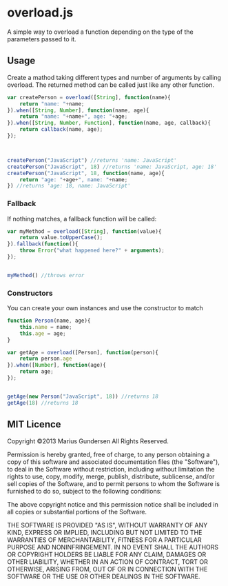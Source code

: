 # overload.js

A simple way to overload a function depending on the type of the parameters passed to it.

## Usage

Create a mathod taking different types and number of arguments by calling overload. The returned method can be called just like any other function.

```javascript
var createPerson = overload([String], function(name){
	return "name: "+name;
}).when([String, Number], function(name, age){
	return "name: "+name+", age: "+age;
}).when([String, Number, Function], function(name, age, callback){
	return callback(name, age);
});



createPerson("JavaScript") //returns 'name: JavaScript'
createPerson("JavaScript", 18) //returns 'name: JavaScript, age: 18'
createPerson("JavaScript", 18, function(name, age){
	return "age: "+age+", name: "+name;
}) //returns 'age: 18, name: JavaScript'

```

### Fallback

If nothing matches, a fallback function will be called:

```javascript
var myMethod = overload([String], function(value){
	return value.toUpperCase();
}).fallback(function(){
	throw Error("what happened here?" + arguments);
});


myMethod() //throws error

```

### Constructors

You can create your own instances and use the constructor to match

```javascript
function Person(name, age){
	this.name = name;
	this.age = age;
}

var getAge = overload([Person], function(person){
	return person.age
}).when([Number], function(age){
	return age;
});


getAge(new Person("JavaScript", 18)) //returns 18
getAge(18) //returns 18

```


## MIT Licence

Copyright ©2013 Marius Gundersen All Rights Reserved.

Permission is hereby granted, free of charge, to any person obtaining a copy of this software and associated documentation files (the "Software"), to deal in the Software without restriction, including without limitation the rights to use, copy, modify, merge, publish, distribute, sublicense, and/or sell copies of the Software, and to permit persons to whom the Software is furnished to do so, subject to the following conditions:

The above copyright notice and this permission notice shall be included in all copies or substantial portions of the Software.

THE SOFTWARE IS PROVIDED "AS IS", WITHOUT WARRANTY OF ANY KIND, EXPRESS OR IMPLIED, INCLUDING BUT NOT LIMITED TO THE WARRANTIES OF MERCHANTABILITY, FITNESS FOR A PARTICULAR PURPOSE AND NONINFRINGEMENT. IN NO EVENT SHALL THE AUTHORS OR COPYRIGHT HOLDERS BE LIABLE FOR ANY CLAIM, DAMAGES OR OTHER LIABILITY, WHETHER IN AN ACTION OF CONTRACT, TORT OR OTHERWISE, ARISING FROM, OUT OF OR IN CONNECTION WITH THE SOFTWARE OR THE USE OR OTHER DEALINGS IN THE SOFTWARE.